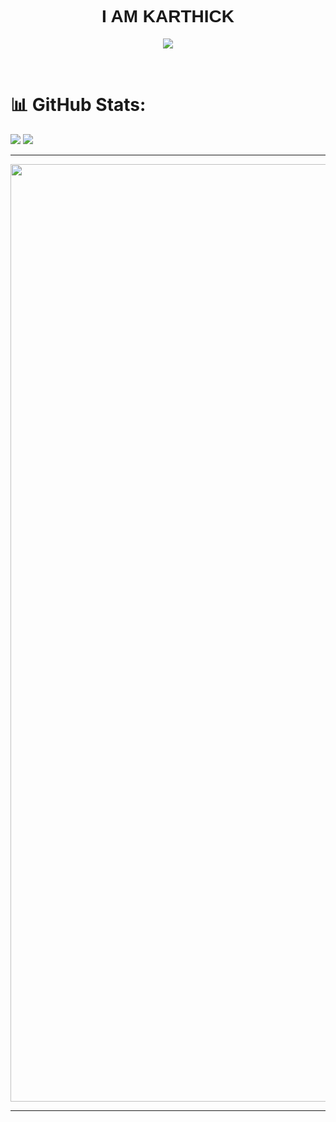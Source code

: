 <center>
    <h1 style="font-family: 'Franklin Gothic Medium', 'Arial Narrow', Arial, sans-serif;"> I AM KARTHICK </h1>
</center>

<p align='center'>
    <img src='https://github-widgetbox.vercel.app/api/profile?username=thisiskarthick-5&theme=darkmode&data=followers,repositories,stars,commits' />
  </p>

<br>




 # 📊 GitHub Stats:
![](https://github-readme-stats.vercel.app/api?username=thisiskarthick-5&theme=ambient_gradient&hide_border=true&include_all_commits=false&count_private=false)
![](https://github-readme-streak-stats.herokuapp.com/?user=thisiskarthick-5&theme=ambient_gradient&hide_border=true)





<hr>
  
<img 
src="https://camo.githubusercontent.com/0499a9d17248b0ef56dae9a63b09b16cc07d7a02f579fdc0a7cb81975dafbebb/68747470733a2f2f6d69726f2e6d656469756d2e636f6d2f6d61782f3638302f302a37513379765349765f7430696f4a2d5a2e676966" width = "1500px">
  
</center>


 
  

<hr>




